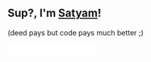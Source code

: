 ## Sup?, I'm <a href="https://x.com/satyamtwts" target="_blank">Satyam</a>!
(deed pays but code pays much better ;)

<a href="https://satyamsportfolio.vercel.app" target="_blank"><img align="left" alt="Satyam" width="22px" src="https://github.com/Aakarsh-B/trying-repos/blob/master/www.svg" /></a>
<a href="https://linkedin.com/in/satyams-in" target="_blank"><img align="left" alt="Satyam | LinkedIn" width="22px" src="https://github.com/Aakarsh-B/trying-repos/blob/master/linkedin.svg" />
<a href="https://www.behance.net/kazeink" target="_blank"><img align="left" alt="Satyam | Behance" width="22px" src="https://github.com/Aakarsh-B/trying-repos/blob/master/behance.svg" />
<a href="https://dribbble.com/satyam" target="_blank"><img align="left" alt="Satyam | Dribbble" width="22px" src="https://github.com/Aakarsh-B/trying-repos/blob/master/dribbble.svg" />
<a href="https://instagram.com/waddable" target="_blank"><img align="left" alt="Satyam | Instagram" width="22px" src="https://github.com/Aakarsh-B/trying-repos/blob/master/insta.svg" />
<a href="https://x.com/satyamtwts" target="_blank"><img align="left" alt="Satyam | Twitter" width="22px" src="https://github.com/Aakarsh-B/trying-repos/blob/master/twitter.svg" />
<a href="https://medium.com/@aakarshbiju" target="_blank"><img align="left" alt="Satyam | Medium" width="22px" src="https://github.com/Aakarsh-B/trying-repos/blob/master/medium.svg" />
<a href="https://dev.to/satyam" target="_blank"><img align="left" alt="dev to Satyam" width="22px" src="https://github.com/Aakarsh-B/trying-repos/blob/master/dev-badge.svg" /></a>

